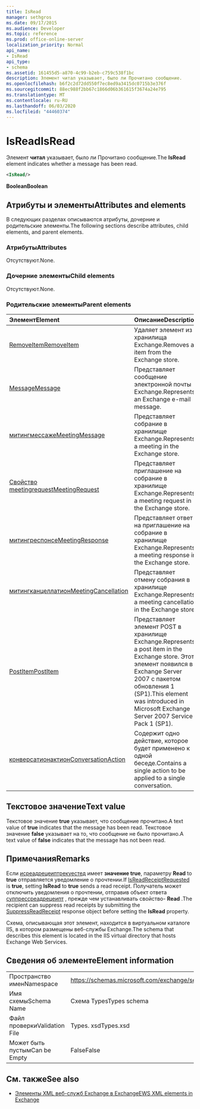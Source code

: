 ```yaml
---
title: IsRead
manager: sethgros
ms.date: 09/17/2015
ms.audience: Developer
ms.topic: reference
ms.prod: office-online-server
localization_priority: Normal
api_name:
- IsRead
api_type:
- schema
ms.assetid: 161455d5-a870-4c99-b2eb-c759c538f1bc
description: Элемент читал указывает, было ли Прочитано сообщение.
ms.openlocfilehash: b6f2c2d72dd550f7ec8ed9a3415dc0715b3e376f
ms.sourcegitcommit: 88ec988f2bb67c1866d06b361615f3674a24e795
ms.translationtype: MT
ms.contentlocale: ru-RU
ms.lasthandoff: 06/03/2020
ms.locfileid: "44460374"
---
```

# <a name="isread"></a><span data-ttu-id="4c37f-103">IsRead</span><span class="sxs-lookup"><span data-stu-id="4c37f-103">IsRead</span></span>

<span data-ttu-id="4c37f-104">Элемент **читал** указывает, было ли Прочитано сообщение.</span><span class="sxs-lookup"><span data-stu-id="4c37f-104">The **IsRead** element indicates whether a message has been read.</span></span> 
  
```XML
<IsRead/>
```

 <span data-ttu-id="4c37f-105">**Boolean**</span><span class="sxs-lookup"><span data-stu-id="4c37f-105">**Boolean**</span></span>
## <a name="attributes-and-elements"></a><span data-ttu-id="4c37f-106">Атрибуты и элементы</span><span class="sxs-lookup"><span data-stu-id="4c37f-106">Attributes and elements</span></span>

<span data-ttu-id="4c37f-107">В следующих разделах описываются атрибуты, дочерние и родительские элементы.</span><span class="sxs-lookup"><span data-stu-id="4c37f-107">The following sections describe attributes, child elements, and parent elements.</span></span>
  
### <a name="attributes"></a><span data-ttu-id="4c37f-108">Атрибуты</span><span class="sxs-lookup"><span data-stu-id="4c37f-108">Attributes</span></span>

<span data-ttu-id="4c37f-109">Отсутствуют.</span><span class="sxs-lookup"><span data-stu-id="4c37f-109">None.</span></span>
  
### <a name="child-elements"></a><span data-ttu-id="4c37f-110">Дочерние элементы</span><span class="sxs-lookup"><span data-stu-id="4c37f-110">Child elements</span></span>

<span data-ttu-id="4c37f-111">Отсутствуют.</span><span class="sxs-lookup"><span data-stu-id="4c37f-111">None.</span></span>
  
### <a name="parent-elements"></a><span data-ttu-id="4c37f-112">Родительские элементы</span><span class="sxs-lookup"><span data-stu-id="4c37f-112">Parent elements</span></span>

|<span data-ttu-id="4c37f-113">**Элемент**</span><span class="sxs-lookup"><span data-stu-id="4c37f-113">**Element**</span></span>|<span data-ttu-id="4c37f-114">**Описание**</span><span class="sxs-lookup"><span data-stu-id="4c37f-114">**Description**</span></span>|
|:-----|:-----|
|[<span data-ttu-id="4c37f-115">RemoveItem</span><span class="sxs-lookup"><span data-stu-id="4c37f-115">RemoveItem</span></span>](removeitem.md) <br/> |<span data-ttu-id="4c37f-116">Удаляет элемент из хранилища Exchange.</span><span class="sxs-lookup"><span data-stu-id="4c37f-116">Removes an item from the Exchange store.</span></span>  <br/> |
|[<span data-ttu-id="4c37f-117">Message</span><span class="sxs-lookup"><span data-stu-id="4c37f-117">Message</span></span>](message-ex15websvcsotherref.md) <br/> |<span data-ttu-id="4c37f-118">Представляет сообщение электронной почты Exchange.</span><span class="sxs-lookup"><span data-stu-id="4c37f-118">Represents an Exchange e-mail message.</span></span>  <br/> |
|[<span data-ttu-id="4c37f-119">митингмессаже</span><span class="sxs-lookup"><span data-stu-id="4c37f-119">MeetingMessage</span></span>](meetingmessage.md) <br/> |<span data-ttu-id="4c37f-120">Представляет собрание в хранилище Exchange.</span><span class="sxs-lookup"><span data-stu-id="4c37f-120">Represents a meeting in the Exchange store.</span></span>  <br/> |
|[<span data-ttu-id="4c37f-121">Свойство meetingrequest</span><span class="sxs-lookup"><span data-stu-id="4c37f-121">MeetingRequest</span></span>](meetingrequest.md) <br/> |<span data-ttu-id="4c37f-122">Представляет приглашение на собрание в хранилище Exchange.</span><span class="sxs-lookup"><span data-stu-id="4c37f-122">Represents a meeting request in the Exchange store.</span></span>  <br/> |
|[<span data-ttu-id="4c37f-123">митингреспонсе</span><span class="sxs-lookup"><span data-stu-id="4c37f-123">MeetingResponse</span></span>](meetingresponse.md) <br/> |<span data-ttu-id="4c37f-124">Представляет ответ на приглашение на собрание в хранилище Exchange.</span><span class="sxs-lookup"><span data-stu-id="4c37f-124">Represents a meeting response in the Exchange store.</span></span>  <br/> |
|[<span data-ttu-id="4c37f-125">митингканцеллатион</span><span class="sxs-lookup"><span data-stu-id="4c37f-125">MeetingCancellation</span></span>](meetingcancellation.md) <br/> |<span data-ttu-id="4c37f-126">Представляет отмену собрания в хранилище Exchange.</span><span class="sxs-lookup"><span data-stu-id="4c37f-126">Represents a meeting cancellation in the Exchange store.</span></span>  <br/> |
|[<span data-ttu-id="4c37f-127">PostItem</span><span class="sxs-lookup"><span data-stu-id="4c37f-127">PostItem</span></span>](postitem.md) <br/> |<span data-ttu-id="4c37f-128">Представляет элемент POST в хранилище Exchange.</span><span class="sxs-lookup"><span data-stu-id="4c37f-128">Represents a post item in the Exchange store.</span></span> <span data-ttu-id="4c37f-129">Этот элемент появился в Exchange Server 2007 с пакетом обновления 1 (SP1).</span><span class="sxs-lookup"><span data-stu-id="4c37f-129">This element was introduced in Microsoft Exchange Server 2007 Service Pack 1 (SP1).</span></span>  <br/> |
|[<span data-ttu-id="4c37f-130">конверсатионактион</span><span class="sxs-lookup"><span data-stu-id="4c37f-130">ConversationAction</span></span>](conversationaction.md) <br/> |<span data-ttu-id="4c37f-131">Содержит одно действие, которое будет применено к одной беседе.</span><span class="sxs-lookup"><span data-stu-id="4c37f-131">Contains a single action to be applied to a single conversation.</span></span>  <br/> |
   
## <a name="text-value"></a><span data-ttu-id="4c37f-132">Текстовое значение</span><span class="sxs-lookup"><span data-stu-id="4c37f-132">Text value</span></span>

<span data-ttu-id="4c37f-133">Текстовое значение **true** указывает, что сообщение прочитано.</span><span class="sxs-lookup"><span data-stu-id="4c37f-133">A text value of **true** indicates that the message has been read.</span></span> <span data-ttu-id="4c37f-134">Текстовое значение **false** указывает на то, что сообщение не было прочитано.</span><span class="sxs-lookup"><span data-stu-id="4c37f-134">A text value of **false** indicates that the message has not been read.</span></span> 
  
## <a name="remarks"></a><span data-ttu-id="4c37f-135">Примечания</span><span class="sxs-lookup"><span data-stu-id="4c37f-135">Remarks</span></span>

<span data-ttu-id="4c37f-136">Если [исреадрецеиптрекуестед](isreadreceiptrequested.md) имеет **значение true**, параметру **Read** to **true** отправляется уведомление о прочтении.</span><span class="sxs-lookup"><span data-stu-id="4c37f-136">If [IsReadReceiptRequested](isreadreceiptrequested.md) is **true**, setting **IsRead** to **true** sends a read receipt.</span></span> <span data-ttu-id="4c37f-137">Получатель может отключить уведомления о прочтении, отправив объект ответа [суппрессреадрецеипт](suppressreadreceipt.md) , прежде чем устанавливать свойство- **Read** .</span><span class="sxs-lookup"><span data-stu-id="4c37f-137">The recipient can suppress read receipts by submitting the [SuppressReadReceipt](suppressreadreceipt.md) response object before setting the **IsRead** property.</span></span> 
  
<span data-ttu-id="4c37f-138">Схема, описывающая этот элемент, находится в виртуальном каталоге IIS, в котором размещены веб-службы Exchange.</span><span class="sxs-lookup"><span data-stu-id="4c37f-138">The schema that describes this element is located in the IIS virtual directory that hosts Exchange Web Services.</span></span>
  
## <a name="element-information"></a><span data-ttu-id="4c37f-139">Сведения об элементе</span><span class="sxs-lookup"><span data-stu-id="4c37f-139">Element information</span></span>

|||
|:-----|:-----|
|<span data-ttu-id="4c37f-140">Пространство имен</span><span class="sxs-lookup"><span data-stu-id="4c37f-140">Namespace</span></span>  <br/> |https://schemas.microsoft.com/exchange/services/2006/types  <br/> |
|<span data-ttu-id="4c37f-141">Имя схемы</span><span class="sxs-lookup"><span data-stu-id="4c37f-141">Schema Name</span></span>  <br/> |<span data-ttu-id="4c37f-142">Схема Types</span><span class="sxs-lookup"><span data-stu-id="4c37f-142">Types schema</span></span>  <br/> |
|<span data-ttu-id="4c37f-143">Файл проверки</span><span class="sxs-lookup"><span data-stu-id="4c37f-143">Validation File</span></span>  <br/> |<span data-ttu-id="4c37f-144">Types. xsd</span><span class="sxs-lookup"><span data-stu-id="4c37f-144">Types.xsd</span></span>  <br/> |
|<span data-ttu-id="4c37f-145">Может быть пустым</span><span class="sxs-lookup"><span data-stu-id="4c37f-145">Can be Empty</span></span>  <br/> |<span data-ttu-id="4c37f-146">False</span><span class="sxs-lookup"><span data-stu-id="4c37f-146">False</span></span>  <br/> |
   
## <a name="see-also"></a><span data-ttu-id="4c37f-147">См. также</span><span class="sxs-lookup"><span data-stu-id="4c37f-147">See also</span></span>



- [<span data-ttu-id="4c37f-148">Элементы XML веб-служб Exchange в Exchange</span><span class="sxs-lookup"><span data-stu-id="4c37f-148">EWS XML elements in Exchange</span></span>](ews-xml-elements-in-exchange.md)

